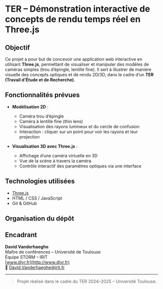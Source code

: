 # TER – Démonstration interactive de concepts de rendu temps réel en Three.js

##  Objectif

Ce projet a pour but de concevoir une application web interactive en utilisant **Three.js**, permettant de visualiser et manipuler des modèles de caméras simples (trou d’épingle, lentille fine). Il sert à illustrer de manière visuelle des concepts optiques et de rendu 2D/3D, dans le cadre d’un **TER (Travail d'Étude et de Recherche)**.

## Fonctionnalités prévues

- **Modélisation 2D** :
  - Caméra trou d’épingle
  - Caméra à lentille fine (thin lens)
  - Visualisation des rayons lumineux et du cercle de confusion
  - Interaction : cliquer sur un point pour voir les rayons et leur projection

- **Visualisation 3D avec Three.js** :
  - Affichage d’une caméra virtuelle en 3D
  - Vue de la scène à travers la caméra
  - Contrôle interactif des paramètres optiques via une interface

## Technologies utilisées

- [Three.js](https://threejs.org/)
- HTML / CSS / JavaScript
- Git & GitHub

## Organisation du dépôt

## Encadrant

**David Vanderhaeghe**  
Maître de conférences – Université de Toulouse  
Équipe STORM – IRIT  
[www.dlyr.fr](http://www.dlyr.fr)  
📧 David.Vanderhaeghe@irit.fr

---

> Projet réalisé dans le cadre du TER 2024–2025 – Université Toulouse.
